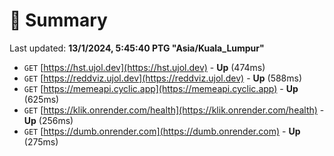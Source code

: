 # 📖 Summary
Last updated: **13/1/2024, 5:45:40 PTG "Asia/Kuala_Lumpur"**

- `GET` [https://hst.ujol.dev](https://hst.ujol.dev) - **Up** (474ms)
- `GET` [https://reddviz.ujol.dev](https://reddviz.ujol.dev) - **Up** (588ms)
- `GET` [https://memeapi.cyclic.app](https://memeapi.cyclic.app) - **Up** (625ms)
- `GET` [https://klik.onrender.com/health](https://klik.onrender.com/health) - **Up** (256ms)
- `GET` [https://dumb.onrender.com](https://dumb.onrender.com) - **Up** (275ms)
